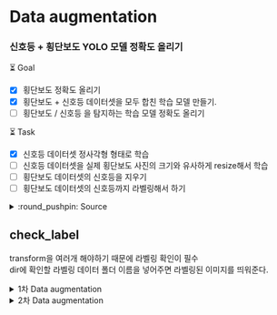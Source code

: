 # Data augmentation 

### 신호등 + 횡단보도 YOLO  모델 정확도 올리기    

:hourglass_flowing_sand: Goal
- [x] 횡단보도 정확도 올리기 
- [x] 횡단보도 + 신호등 데이터셋을 모두 합친 학습 모델 만들기.
- [ ]  횡단보도 / 신호등 을 탐지하는 학습 모델 정확도 올리기

:hourglass_flowing_sand: Task

- [x] 신호등 데이터셋 정사각형 형태로 학습    
- [ ]  신호등 데이터셋을 실제 횡단보도 사진의 크기와 유사하게 resize해서 학습    
- [ ]  횡단보도 데이터셋의 신호등을 지우기
- [ ] 횡단보도 데이터셋의 신호등까지 라벨링해서 하기

<details>    
<summary> :round_pushpin: Source </summary>    
<br>

1. https://github.com/Paperspace/DataAugmentationForObjectDetection      
2. albumentations Library 이용하기      
   https://github.com/albumentations-team/albumentations      
3. https://imgaug.readthedocs.io/en/latest/source/examples_bounding_boxes.html      
       
 <image src="https://user-images.githubusercontent.com/34594339/91954309-96ad9380-ed3c-11ea-82f1-a83fa20af28d.png" width="80%">    
    
 </div>    
</details>    

## check_label 
transform을 여러개 해야하기 때문에 라벨링 확인이 필수    
dir에 확인할 라벨링 데이터 폴더 이름을 넣어주면 라벨링된 이미지를 띄워준다.    
    
<details>    
<summary>1차 Data augmentation</summary>    
<br>
    
- 추가할 Augmentation Dataset    
1. 정사각형 사이즈의 횡단보도  데이터 (패딩)    
2. 정사각형 사이즈의 신호등 데이터 (패딩)    
3. 비율을 0.5로 
한 신호등 데이터     
    
- 참고한 자료    
https://github.com/aleju/imgaug    
    
## transform 
직사각형의 이미지를 정사각형 형태로 만들어주기    
⇒ yolov3에서 416*416 형태로 학습을 진행하기 때문에 정사각형 변형을 통해 정확도 향상을 확인    
    
'images' 폴더 대신에 들어갈 인풋 이미지 폴더 이름을 넣어줌    
'output' 폴더에 정사각형 형태의 이미지가 저장됨    
    
https://bhban.tistory.com/91    
    
    
    
## transform2 
이미지 사이즈를 일정 비율로 줄이기 ⇒ 0.5, 0.5로 비율로 줄임    
    
![image](https://user-images.githubusercontent.com/34594339/91967657-78e92a00-ed4e-11ea-986c-71bebdead81b.png)    
    
⇒ 이 경우는 convert 함수(꼭지점 ⇒ yolo  포맷 변환)에 shape를 전달해줄때 w, h 가 뒤바뀐다.    


<image src="https://user-images.githubusercontent.com/34594339/92190089-2d906200-ee9b-11ea-81ae-4c6126a731a5.png" width="70%"> 

 </div>    
</details>    
    
<details>    
<summary>2차 Data augmentation</summary>    
<br>
	
정사각형 형태의 신호등을 그냥 학습시켜도 신호등이 가깝지 않으면 인식이 잘 되지 않았다.    
그래서 우리가 만든 신호등 데이터 셋을 횡단보도 데이터셋안의  신호등 데이터와 유사한 크기로 만들어주었다.   

## resize300x300.py   
1. 정사각형 형태로 리사이즈된 신호등 데이터셋 A    
    
   <image src="https://user-images.githubusercontent.com/34594339/92205369-81617200-eec0-11ea-9702-035496b8ccca.png" width="50%">    
    
   <예시> 이미지 크기 : 822x822    
2. A' = A를 300*300 크기로 바꿔준다. (횡단보도 데이터셋의 신호등 데이터의 평균 크기로 잡았다.)    
    
    <image src="https://user-images.githubusercontent.com/34594339/92205483-bcfc3c00-eec0-11ea-9e88-7162df41d5c8.png" width="50%">    
    
   <예시> 876x876 크기 안에 300x300 으로 리사이즈된 신호등 데이터     
3. A'를 876x876 크기안에 붙여준다. ⇒ yolo에서는 416x416으로 학습된다.    
    
   <image src="https://user-images.githubusercontent.com/34594339/92205583-f8970600-eec0-11ea-8503-49b28613b4fc.png" width="50%">    
    
   <예시> 876x876 사이즈에 중앙에 위치시키고, yolo 학습사이즈인 416x416으로 변형했을때의 모습    
     
    
 </div>    
</details>
